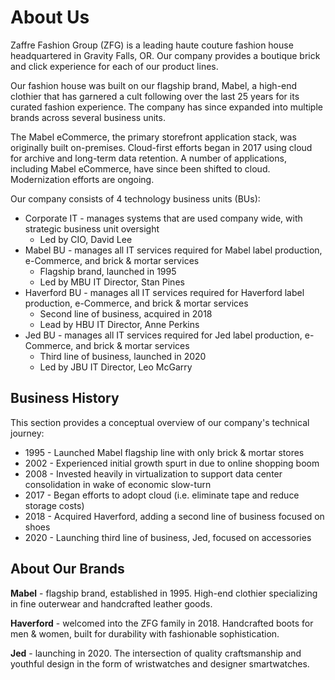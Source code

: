 # About Us

Zaffre Fashion Group (ZFG) is a leading haute couture fashion house headquartered in Gravity Falls, OR. Our company provides a boutique brick and click experience for each of our product lines.

Our fashion house was built on our flagship brand, Mabel, a high-end clothier that has garnered a cult following over the last 25 years for its curated fashion experience. The company has since expanded into multiple brands across several business units. 

The Mabel eCommerce, the primary storefront application stack, was originally built on-premises. Cloud-first efforts began in 2017 using cloud for archive and long-term data retention. A number of applications, including Mabel eCommerce, have since been shifted to cloud. Modernization efforts are ongoing.

Our company consists of 4 technology business units (BUs):

* Corporate IT - manages systems that are used company wide, with strategic business unit oversight
  * Led by CIO, David Lee
* Mabel BU - manages all IT services required for Mabel label production, e-Commerce, and brick & mortar services
  * Flagship brand, launched in 1995
  * Led by MBU IT Director, Stan Pines
* Haverford BU - manages all IT services required for Haverford label production, e-Commerce, and brick & mortar services
  * Second line of business, acquired in 2018
  * Lead by HBU IT Director, Anne Perkins
* Jed BU - manages all IT services required for Jed label production, e-Commerce, and brick & mortar services
  * Third line of business, launched in 2020
  * Led by JBU IT Director, Leo McGarry

## Business History
This section provides a conceptual overview of our company's technical journey:

* 1995 - Launched Mabel flagship line with only brick & mortar stores
* 2002 - Experienced initial growth spurt in due to online shopping boom
* 2008 - Invested heavily in virtualization to support data center consolidation in wake of economic slow-turn
* 2017 - Began efforts to adopt cloud (i.e. eliminate tape and reduce storage costs)
* 2018 - Acquired Haverford, adding a second line of business focused on shoes
* 2020 - Launching third line of business, Jed, focused on accessories

## About Our Brands

**Mabel** - flagship brand, established in 1995. High-end clothier specializing in fine outerwear and handcrafted leather goods.

**Haverford** - welcomed into the ZFG family in 2018. Handcrafted boots for men & women, built for durability with fashionable sophistication.

**Jed** - launching in 2020. The intersection of quality craftsmanship and youthful design in the form of wristwatches and designer smartwatches.